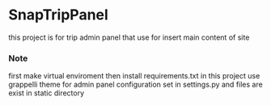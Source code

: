 # SnapTripPanel

this project is  for trip admin panel
that use for insert main content of site

### Note

first make virtual enviroment then install requirements.txt
in this project use grappelli theme for admin panel 
configuration set in settings.py and files are exist in static directory